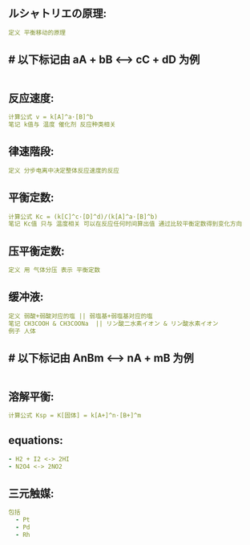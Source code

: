 ## ルシャトリエの原理:

```yaml
定义 平衡移动的原理
```

## # 以下标记由 aA + bB <--> cC + dD 为例

```yaml

```

## 反应速度:

```yaml
计算公式 v = k[A]^a·[B]^b
笔记 k值与 温度 催化剂 反应种类相关

```

## 律速階段:

```yaml
定义 分步电离中决定整体反应速度的反应

```

## 平衡定数:

```yaml
计算公式 Kc = (k[C]^c·[D]^d)/(k[A]^a·[B]^b)
笔记 Kc值 只与 温度相关 可以在反应任何时间算出值 通过比较平衡定数得到变化方向

```

## 压平衡定数:

```yaml
定义 用 气体分压 表示 平衡定数

```

## 缓冲液:

```yaml
定义 弱酸+弱酸对应的塩 || 弱塩基+弱塩基对应的塩
笔记 CH3COOH & CH3COONa  || リン酸二水素イオン & リン酸水素イオン
例子 人体

```

## # 以下标记由 AnBm <--> nA + mB 为例

```yaml

```

## 溶解平衡:

```yaml
计算公式 Ksp = K[固体] = k[A+]^n·[B+]^m

```

## equations:

```yaml
- H2 + I2 <-> 2HI
- N2O4 <-> 2NO2

```

## 三元触媒:

```yaml
包括
  - Pt
  - Pd
  - Rh
```
